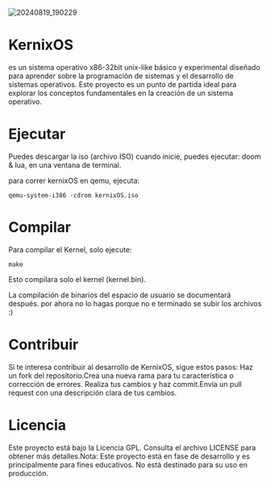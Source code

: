 ![20240819_190229](https://github.com/user-attachments/assets/4f6e630d-a8b0-465d-ae25-7a858bf2a280)

# KernixOS
es un sistema operativo x86-32bit unix-like básico y experimental diseñado para aprender sobre la programación de sistemas y el desarrollo de sistemas operativos. Este proyecto es un punto de partida ideal para explorar los conceptos fundamentales en la creación de un sistema operativo.
# Ejecutar 

Puedes descargar la iso (archivo ISO) cuando inicie, puedes ejecutar: doom & lua, en una ventana de terminal.

para correr kernixOS en qemu, ejecuta:
```
qemu-system-i386 -cdrom kernixOS.iso
```

# Compilar
Para compilar el Kernel, solo ejecute:
```
make
```

Esto compilara solo el kernel (kernel.bin).

La compilación de binarios del espacio de usuario se documentará después.
por ahora no lo hagas porque no e terminado se subir los archivos :)

# Contribuir
Si te interesa contribuir al desarrollo de KernixOS, sigue estos pasos: Haz un fork del repositorio.Crea una nueva rama para tu característica o corrección de errores. Realiza tus cambios y haz commit.Envía un pull request con una descripción clara de tus cambios. 
# Licencia 
Este proyecto está bajo la Licencia GPL. Consulta el archivo LICENSE para obtener más detalles.Nota: Este proyecto está en fase de desarrollo y es principalmente para fines educativos. No está destinado para su uso en producción.
